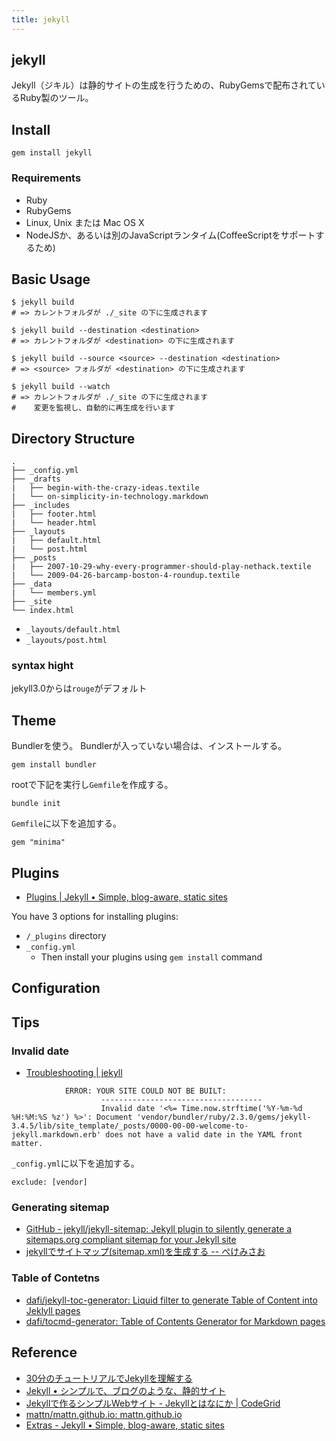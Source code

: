 ```yaml
---
title: jekyll
---
```


## jekyll
Jekyll（ジキル）は静的サイトの生成を行うための、RubyGemsで配布されているRuby製のツール。

## Install

```
gem install jekyll
```

### Requirements
* Ruby
* RubyGems
* Linux, Unix または Mac OS X
* NodeJSか、あるいは別のJavaScriptランタイム(CoffeeScriptをサポートするため)

## Basic Usage

```
$ jekyll build
# => カレントフォルダが ./_site の下に生成されます

$ jekyll build --destination <destination>
# => カレントフォルダが <destination> の下に生成されます

$ jekyll build --source <source> --destination <destination>
# => <source> フォルダが <destination> の下に生成されます

$ jekyll build --watch
# => カレントフォルダが ./_site の下に生成されます
#    変更を監視し、自動的に再生成を行います
```

## Directory Structure

```
.
├── _config.yml
├── _drafts
|   ├── begin-with-the-crazy-ideas.textile
|   └── on-simplicity-in-technology.markdown
├── _includes
|   ├── footer.html
|   └── header.html
├── _layouts
|   ├── default.html
|   └── post.html
├── _posts
|   ├── 2007-10-29-why-every-programmer-should-play-nethack.textile
|   └── 2009-04-26-barcamp-boston-4-roundup.textile
├── _data
|   └── members.yml
├── _site
└── index.html
```

* `_layouts/default.html`
* `_layouts/post.html`

### syntax hight
jekyll3.0からは`rouge`がデフォルト

## Theme
Bundlerを使う。
Bundlerが入っていない場合は、インストールする。

```
gem install bundler
```

rootで下記を実行し`Gemfile`を作成する。

```
bundle init
```

`Gemfile`に以下を追加する。

```gem
gem "minima"
```

## Plugins
* [Plugins \| Jekyll • Simple, blog\-aware, static sites](https://jekyllrb.com/docs/plugins/)

You have 3 options for installing plugins:

* `/_plugins` directory
* `_config.yml`
    * Then install your plugins using `gem install` command


## Configuration

## Tips

### Invalid date
* [Troubleshooting | jekyll](https://jekyllrb.com/docs/troubleshooting/#configuration-problems)

```
            ERROR: YOUR SITE COULD NOT BE BUILT:
                    ------------------------------------
                    Invalid date '<%= Time.now.strftime('%Y-%m-%d %H:%M:%S %z') %>': Document 'vendor/bundler/ruby/2.3.0/gems/jekyll-3.4.5/lib/site_template/_posts/0000-00-00-welcome-to-jekyll.markdown.erb' does not have a valid date in the YAML front matter.
```

`_config.yml`に以下を追加する。

```
exclude: [vendor]
```

### Generating sitemap
* [GitHub - jekyll/jekyll-sitemap: Jekyll plugin to silently generate a sitemaps.org compliant sitemap for your Jekyll site](https://github.com/jekyll/jekyll-sitemap)
* [jekyllでサイトマップ(sitemap.xml)を生成する -- ぺけみさお](https://www.xmisao.com/2014/08/25/generate-sitemap-in-jekyll.html)


### Table of Contetns
* [dafi/jekyll-toc-generator: Liquid filter to generate Table of Content into Jeklyll pages](https://github.com/dafi/jekyll-toc-generator)
* [dafi/tocmd-generator: Table of Contents Generator for Markdown pages](https://github.com/dafi/tocmd-generator)

## Reference
* [30分のチュートリアルでJekyllを理解する](http://melborne.github.io/2012/05/13/first-step-of-jekyll/)
* [Jekyll • シンプルで、ブログのような、静的サイト](https://jekyllrb-ja.github.io/)
* [Jekyllで作るシンプルWebサイト - Jekyllとはなにか | CodeGrid](https://app.codegrid.net/entry/jekyll-introduction)
* [mattn/mattn.github.io: mattn.github.io](https://github.com/mattn/mattn.github.io)
* [Extras - Jekyll • Simple, blog-aware, static sites](https://jekyllrb.com/docs/extras/)
